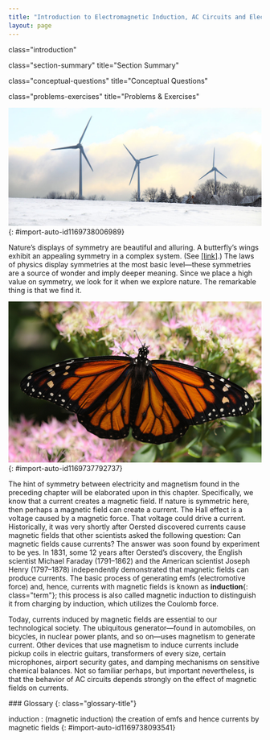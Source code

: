 ```yaml
---
title: "Introduction to Electromagnetic Induction, AC Circuits and Electrical Technologies"
layout: page
---
```



<cnx-pi class="cnx.flag.introduction"> class="introduction" </cnx-pi>

<cnx-pi class="cnx.eoc">class="section-summary" title="Section Summary"</cnx-pi>

<cnx-pi class="cnx.eoc">class="conceptual-questions" title="Conceptual Questions"</cnx-pi>

<cnx-pi class="cnx.eoc">class="problems-exercises" title="Problems &amp; Exercises"</cnx-pi>

 ![Wind turbine with three blades moored in shallow water.](../resources/Figure_23_00_01.jpg "These wind turbines in the Thames Estuary in the UK are an example of induction at work. Wind pushes the blades of the turbine, spinning a shaft attached to magnets. The magnets spin around a conductive coil, inducing an electric current in the coil, and eventually feeding the electrical grid. (credit: modification of work by Petr Kratochvil)"){: #import-auto-id1169738006989}

Nature’s displays of symmetry are beautiful and alluring. A butterfly’s wings exhibit an appealing symmetry in a complex system. (See [\[link\]](#import-auto-id1169737792737).) The laws of physics display symmetries at the most basic level—these symmetries are a source of wonder and imply deeper meaning. Since we place a high value on symmetry, we look for it when we explore nature. The remarkable thing is that we find it.

 ![Photograph of a butterfly with its wings spread out symmetrically is shown to rest on a bunch of flowers.](../resources/Figure_24_00_02.jpg "Physics, like this butterfly, has inherent symmetries. (credit: Thomas Bresson)"){: #import-auto-id1169737792737}

The hint of symmetry between electricity and magnetism found in the preceding chapter will be elaborated upon in this chapter. Specifically, we know that a current creates a magnetic field. If nature is symmetric here, then perhaps a magnetic field can create a current. The Hall effect is a voltage caused by a magnetic force. That voltage could drive a current. Historically, it was very shortly after Oersted discovered currents cause magnetic fields that other scientists asked the following question: Can magnetic fields cause currents? The answer was soon found by experiment to be yes. In 1831, some 12 years after Oersted’s discovery, the English scientist Michael Faraday (1791–1862) and the American scientist Joseph Henry (1797–1878) independently demonstrated that magnetic fields can produce currents. The basic process of generating emfs (electromotive force) and, hence, currents with magnetic fields is known as **induction**{: class="term"}; this process is also called magnetic induction to distinguish it from charging by induction, which utilizes the Coulomb force.

Today, currents induced by magnetic fields are essential to our technological society. The ubiquitous generator—found in automobiles, on bicycles, in nuclear power plants, and so on—uses magnetism to generate current. Other devices that use magnetism to induce currents include pickup coils in electric guitars, transformers of every size, certain microphones, airport security gates, and damping mechanisms on sensitive chemical balances. Not so familiar perhaps, but important nevertheless, is that the behavior of AC circuits depends strongly on the effect of magnetic fields on currents.

<div class="glossary" markdown="1">
### Glossary
{: class="glossary-title"}

induction
: (magnetic induction) the creation of emfs and hence currents by magnetic fields
{: #import-auto-id1169738093541}

</div>
